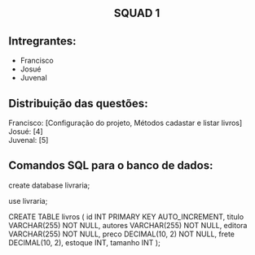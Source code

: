 <h2 align="center">SQUAD 1</h2>

## Intregrantes:
- Francisco
- Josué
- Juvenal

## Distribuição das questões:

Francisco: [Configuração do projeto, Métodos cadastar e listar livros]    
Josué: [4]  
Juvenal: [5]


## Comandos SQL para o banco de dados:

create database livraria;

use livraria;

CREATE TABLE livros (
    id INT PRIMARY KEY AUTO_INCREMENT,
    titulo VARCHAR(255) NOT NULL,
    autores VARCHAR(255) NOT NULL,
    editora VARCHAR(255) NOT NULL,
    preco DECIMAL(10, 2) NOT NULL,
    frete DECIMAL(10, 2),
    estoque INT,
    tamanho INT
);